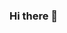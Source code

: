 ### Hi there 👋

<!--
**Obony/Obony** is a ✨ _special_ ✨ repository because its `README.md` (this file) appears on your GitHub profile.

Here are some ideas to get you started:
 
- 🌱 I’m currently learning Full Stack Software Engineering at Holberton School, in collaboratin with ALX Africa.
- 👯 I’m looking to collaborate on open source projects.
- 📫 How to reach me: 
Twitter: @faithnyabz
Linkedin: https://www.linkedin.com/in/faith-obonyo-a77a38253/aithnyabz
- ⚡ Fun fact: The first programmer was the daughter of a mad poet.
-->
